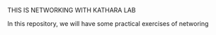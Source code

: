 THIS IS NETWORKING WITH KATHARA LAB

In this repository, we will have some practical exercises of networing
